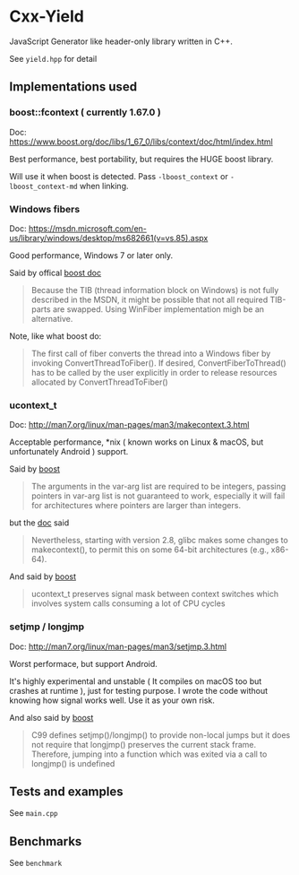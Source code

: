 # Cxx-Yield

JavaScript Generator like header-only library written in C++.

See `yield.hpp` for detail

## Implementations used

### boost::fcontext ( currently 1.67.0 )

Doc: <https://www.boost.org/doc/libs/1_67_0/libs/context/doc/html/index.html>

Best performance, best portability, but requires the HUGE boost library.

Will use it when boost is detected. Pass `-lboost_context` or `-lboost_context-md` when linking.

### Windows fibers

Doc: <https://msdn.microsoft.com/en-us/library/windows/desktop/ms682661(v=vs.85).aspx>

Good performance, Windows 7 or later only.

Said by offical [boost doc](https://www.boost.org/doc/libs/1_67_0/libs/context/doc/html/context/ff/implementations__fcontext_t__ucontext_t_and_winfiber.html)

> Because the TIB (thread information block on Windows) is not fully described in the MSDN, it might be possible that not all required TIB-parts are swapped. Using WinFiber implementation migh be an alternative.

Note, like what boost do:

> The first call of fiber converts the thread into a Windows fiber by invoking ConvertThreadToFiber(). If desired, ConvertFiberToThread() has to be called by the user explicitly in order to release resources allocated by ConvertThreadToFiber()

### ucontext_t

Doc: <http://man7.org/linux/man-pages/man3/makecontext.3.html>

Acceptable performance, *nix ( known works on Linux & macOS, but unfortunately Android ) support.

Said by [boost](https://www.boost.org/doc/libs/1_67_0/libs/context/doc/html/context/rationale/other_apis_.html#ucontext)

> The arguments in the var-arg list are required to be integers, passing pointers in var-arg list is not guaranteed to work, especially it will fail for architectures where pointers are larger than integers.

but the [doc](http://man7.org/linux/man-pages/man3/makecontext.3.html) said

> Nevertheless, starting with version 2.8, glibc makes some changes to makecontext(), to permit this on some 64-bit architectures (e.g., x86-64).

And said by [boost](https://www.boost.org/doc/libs/1_67_0/libs/context/doc/html/context/rationale/other_apis_.html#ucontext)

> ucontext_t preserves signal mask between context switches which involves system calls consuming a lot of CPU cycles

### setjmp / longjmp

Doc: <http://man7.org/linux/man-pages/man3/setjmp.3.html>

Worst performace, but support Android.

It's highly experimental and unstable ( It compiles on macOS too but crashes at runtime ), just for testing purpose. I wrote the code without knowing how signal works well. Use it as your own risk.

And also said by [boost](https://www.boost.org/doc/libs/1_67_0/libs/context/doc/html/context/rationale/other_apis_.html#context.rationale.other_apis_.setjmp___longjmp__)

> C99 defines setjmp()/longjmp() to provide non-local jumps but it does not require that longjmp() preserves the current stack frame. Therefore, jumping into a function which was exited via a call to longjmp() is undefined

## Tests and examples

See `main.cpp`

## Benchmarks

See `benchmark`

